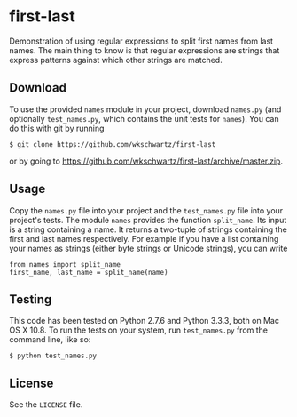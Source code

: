 first-last
==========

Demonstration of using regular expressions to split first names from last
names. The main thing to know is that regular expressions are strings that
express patterns against which other strings are matched.

Download
--------

To use the provided `names` module in your project, download `names.py` (and
optionally `test_names.py`, which contains the unit tests for `names`). You can
do this with git by running

    $ git clone https://github.com/wkschwartz/first-last

or by going to https://github.com/wkschwartz/first-last/archive/master.zip.

Usage
-----

Copy the `names.py` file into your project and the `test_names.py` file into
your project's tests. The module `names` provides the function `split_name`. Its
input is a string containing a name. It returns a two-tuple of strings
containing the first and last names respectively. For example if you have a list
containing your names as strings (either byte strings or Unicode strings), you
can write

    from names import split_name
    first_name, last_name = split_name(name)

Testing
-------

This code has been tested on Python 2.7.6 and Python 3.3.3, both on Mac OS X
10.8. To run the tests on your system, run `test_names.py` from the command
line, like so:

    $ python test_names.py

License
-------

See the `LICENSE` file.